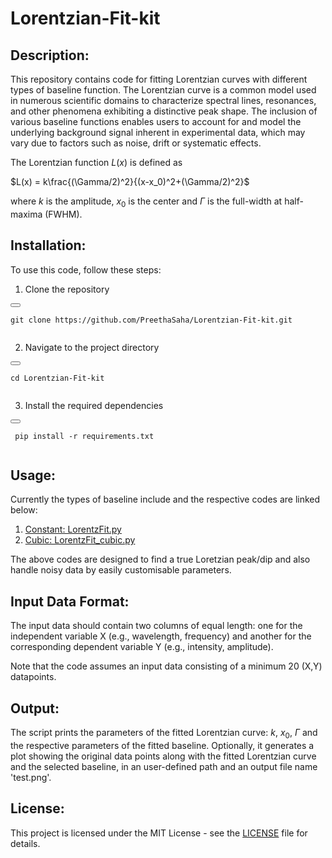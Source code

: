 # Lorentzian-Fit-kit

## Description:

This repository contains code for fitting Lorentzian curves with different types of baseline function. 
The Lorentzian curve is a common model used in numerous scientific domains to characterize spectral lines, resonances, and other phenomena exhibiting a distinctive peak shape. The inclusion of various baseline functions enables users to account for and model the underlying background signal inherent in experimental data, which may vary due to factors such as noise, drift or systematic effects.

The Lorentzian function $L(x)$ is defined as

$L(x) = k\frac{(\Gamma/2)^2}{(x-x_0)^2+(\Gamma/2)^2}$

where $k$ is the amplitude, $x_0$ is the center and $\Gamma$ is the full-width at half-maxima (FWHM).

 

## Installation:
To use this code, follow these steps:

1. Clone the repository

<div>
  <button class="copy-button" onclick="copyToClipboard(this.parentElement.nextElementSibling.textContent)"></button>
  <pre><code>git clone https://github.com/PreethaSaha/Lorentzian-Fit-kit.git
  </code></pre>
</div>

2. Navigate to the project directory

<div>
  <button class="copy-button" onclick="copyToClipboard(this.parentElement.nextElementSibling.textContent)"></button>
  <pre><code>cd Lorentzian-Fit-kit
  </code></pre>
</div>
   

3. Install the required dependencies

<div>
  <button class="copy-button" onclick="copyToClipboard(this.parentElement.nextElementSibling.textContent)"></button>
  <pre><code> pip install -r requirements.txt
  </code></pre>
</div>
  

## Usage:

Currently the types of baseline include and the respective codes are linked below:

1. [Constant: LorentzFit.py](https://github.com/PreethaSaha/Lorentzian-Fit-kit/blob/main/LorentzFit.py) 
2. [Cubic: LorentzFit_cubic.py](https://github.com/PreethaSaha/Lorentzian-Fit-kit/blob/main/LorentzFit_cubic.py)

The above codes are designed to find a true Loretzian peak/dip and also handle noisy data by easily customisable parameters.

## Input Data Format:

The input data should contain two columns of equal length: one for the independent variable X (e.g., wavelength, frequency) and another for the corresponding dependent variable Y (e.g., intensity, amplitude). 

Note that the code assumes an input data consisting of a minimum 20 (X,Y) datapoints.

## Output:

The script prints the parameters of the fitted Lorentzian curve: $k$, $x_0$, $\Gamma$ and the respective parameters of the fitted baseline. Optionally, it generates a plot showing the original data points along with the fitted Lorentzian curve and the selected baseline, in an user-defined path and an output file name 'test.png'.

## License:

This project is licensed under the MIT License - see the [LICENSE](https://github.com/PreethaSaha/Lorentzian-Fit-kit/blob/main/LICENSE) file for details.



